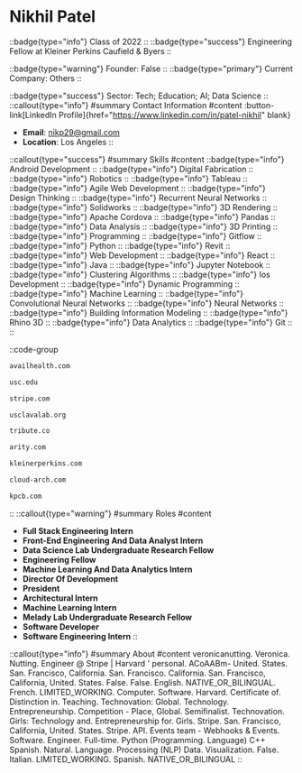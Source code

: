 # Nikhil Patel
::badge{type="info"}
Class of 2022
::
::badge{type="success"}
Engineering Fellow at Kleiner Perkins Caufield & Byers
::

::badge{type="warning"}
Founder: False
::
::badge{type="primary"}
Current Company: Others
::

::badge{type="success"}
Sector: Tech; Education; AI; Data Science
::
::callout{type="info"}
#summary
Contact Information
#content
:button-link[LinkedIn Profile]{href="https://www.linkedin.com/in/patel-nikhil" blank}
- **Email**: nikp29@gmail.com
- **Location**: Los Angeles
::

::callout{type="success"}
#summary
Skills
#content
::badge{type="info"}
Android Development
::
::badge{type="info"}
Digital Fabrication
::
::badge{type="info"}
Robotics
::
::badge{type="info"}
Tableau
::
::badge{type="info"}
Agile Web Development
::
::badge{type="info"}
Design Thinking
::
::badge{type="info"}
Recurrent Neural Networks
::
::badge{type="info"}
Solidworks
::
::badge{type="info"}
3D Rendering
::
::badge{type="info"}
Apache Cordova
::
::badge{type="info"}
Pandas
::
::badge{type="info"}
Data Analysis
::
::badge{type="info"}
3D Printing
::
::badge{type="info"}
Programming
::
::badge{type="info"}
Gitflow
::
::badge{type="info"}
Python
::
::badge{type="info"}
Revit
::
::badge{type="info"}
Web Development
::
::badge{type="info"}
React
::
::badge{type="info"}
Java
::
::badge{type="info"}
Jupyter Notebook
::
::badge{type="info"}
Clustering Algorithms
::
::badge{type="info"}
Ios Development
::
::badge{type="info"}
Dynamic Programming
::
::badge{type="info"}
Machine Learning
::
::badge{type="info"}
Convolutional Neural Networks
::
::badge{type="info"}
Neural Networks
::
::badge{type="info"}
Building Information Modeling
::
::badge{type="info"}
Rhino 3D
::
::badge{type="info"}
Data Analytics
::
::badge{type="info"}
Git
::
::

::code-group
```bash [Avail Health]
availhealth.com
```
```bash [University of Southern California]
usc.edu
```
```bash [Stripe]
stripe.com
```
```bash [LavaLab USC]
usclavalab.org
```
```bash [Tribute]
tribute.co
```
```bash [Arity]
arity.com
```
```bash [KPCB]
kleinerperkins.com
```
```bash [Cloud Arch Studio]
cloud-arch.com
```
```bash [Kleiner Perkins Caufield & Byers]
kpcb.com
```
::
::callout{type="warning"}
#summary
Roles
#content
- **Full Stack Engineering Intern**
- **Front-End Engineering And Data Analyst Intern**
- **Data Science Lab Undergraduate Research Fellow**
- **Engineering Fellow**
- **Machine Learning And Data Analytics Intern**
- **Director Of Development**
- **President**
- **Architectural Intern**
- **Machine Learning Intern**
- **Melady Lab Undergraduate Research Fellow**
- **Software Developer**
- **Software Engineering Intern**
::

::callout{type="info"}
#summary
About
#content
veronicanutting. Veronica. Nutting. Engineer @ Stripe | Harvard ' personal. ACoAABm- United. States. San. Francisco, California. San. Francisco. California. San. Francisco, California, United. States. False. False. English. NATIVE_OR_BILINGUAL. French. LIMITED_WORKING. Computer. Software. Harvard. Certificate of. Distinction in. Teaching. Technovation: Global. Technology. Entrepreneurship. Competition - Place, Global. Semifinalist. Technovation. Girls: Technology and. Entrepreneurship for. Girls. Stripe. San. Francisco, California, United. States. Stripe. API. Events team - Webhooks & Events. Software. Engineer. Full-time. Python (Programming. Language) C++ Spanish. Natural. Language. Processing (NLP) Data. Visualization. False. Italian. LIMITED_WORKING. Spanish. NATIVE_OR_BILINGUAL
::
